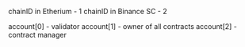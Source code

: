 chainID in Etherium - 1
chainID in Binance SC - 2

account[0] - validator
account[1] - owner of all contracts
account[2] - contract manager
